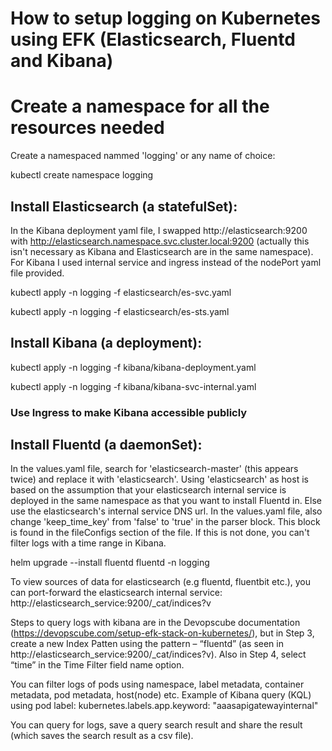 # How to setup logging on Kubernetes using EFK (Elasticsearch, Fluentd and Kibana)

# Create a namespace for all the resources needed
Create a namespaced nammed 'logging' or any name of choice:

kubectl create namespace logging

## Install Elasticsearch (a statefulSet):

In the Kibana deployment yaml file, I swapped http://elasticsearch:9200 with http://elasticsearch.namespace.svc.cluster.local:9200 (actually this isn't necessary as Kibana and Elasticsearch are in the same namespace).
For Kibana I used internal service and ingress instead of the nodePort yaml file provided.

kubectl apply -n logging -f elasticsearch/es-svc.yaml

kubectl apply -n logging -f elasticsearch/es-sts.yaml

## Install Kibana (a deployment):

kubectl apply -n logging -f kibana/kibana-deployment.yaml

kubectl apply -n logging -f kibana/kibana-svc-internal.yaml

### Use Ingress to make Kibana accessible publicly 

## Install Fluentd (a daemonSet):
In the values.yaml file, search for 'elasticsearch-master' (this appears twice) and replace it with 'elasticsearch'. Using 'elasticsearch' as host is based on the assumption that your elasticsearch internal service is deployed in the same namespace as that you want to install Fluentd in. Else use the elasticsearch's internal service DNS url.
In the values.yaml file, also change 'keep_time_key' from 'false' to 'true' in the parser block. This block is found in the fileConfigs section of the file. If this is not done, you can't filter logs with a time range in Kibana.

helm upgrade --install fluentd fluentd -n logging

To view sources of data for elasticsearch (e.g fluentd, fluentbit etc.), you can port-forward the elasticsearch internal service:
http://elasticsearch_service:9200/_cat/indices?v

Steps to query logs with kibana are in the Devopscube documentation (https://devopscube.com/setup-efk-stack-on-kubernetes/), but in Step 3, create a new Index Patten using the pattern – “fluentd” (as seen in http://elasticsearch_service:9200/_cat/indices?v).
Also in Step 4, select “time” in the Time Filter field name option.

You can filter logs of pods using namespace, label metadata, container metadata, pod metadata, host(node) etc.
Example of Kibana query (KQL) using pod label:
kubernetes.labels.app.keyword: "aaasapigatewayinternal" 

You can query for logs, save a query search result and share the result (which saves the search result as a csv file).
